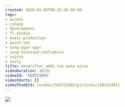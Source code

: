 ```yaml
---
created: 2020-01-05T00:35:48-06:00
tags:
- access
- csharp
- development
- fl-studio
- music-production
- paint-net
- song-agar-agar
- song-diseased-confidence
- twitch
- unity
title: exodrifter adds too many wires
videoDuration: 10331
videoId: '569721093'
videoShorts: []
videoThumbId: /videos/569721093/pictures/1583324911
---
```


![](20200105063548.jpg)
